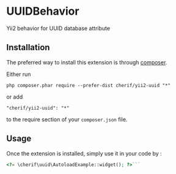 UUIDBehavior
============
Yii2 behavior for UUID database attribute

Installation
------------

The preferred way to install this extension is through [composer](http://getcomposer.org/download/).

Either run

```
php composer.phar require --prefer-dist cherif/yii2-uuid "*"
```

or add

```
"cherif/yii2-uuid": "*"
```

to the require section of your `composer.json` file.


Usage
-----

Once the extension is installed, simply use it in your code by  :

```php
<?= \cherif\uuid\AutoloadExample::widget(); ?>```